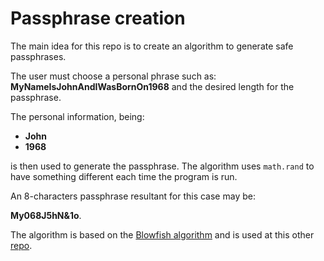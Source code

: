 # Passphrase creation

The main idea for this repo is to create an algorithm to generate safe passphrases.

The user must choose a personal phrase such as: **MyNameIsJohnAndIWasBornOn1968** and the desired length for the passphrase.

The personal information, being:

- **John**
- **1968**

is then used to generate the passphrase. The algorithm uses `math.rand` to have something different each time the program is run.

An 8-characters passphrase resultant for this case may be:

**My068J5hN&1o**.

The algorithm is based on the [Blowfish algorithm](http://www.usenix.org/event/usenix99/provos/provos.pdf) and is used at this other [repo](http://github.com/LeonardoCastro/myapp).

